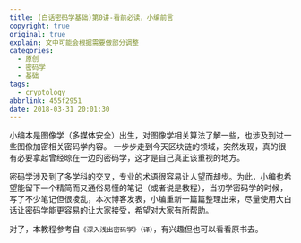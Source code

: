 ```yaml
---
title: (白话密码学基础)第0讲-看前必读，小编前言
copyright: true
original: true
explain: 文中可能会根据需要做部分调整
categories:
  - 原创
  - 密码学
  - 基础
tags:
  - cryptology
abbrlink: 455f2951
date: 2018-03-31 20:01:30
---
```

小编本是图像学（多媒体安全）出生，对图像学相关算法了解一些，也涉及到过一些图像加密相关密码学内容。
一步步走到今天区块链的领域，突然发现，真的很有必要拿起曾经晾在一边的密码学，这才是自己真正该重视的地方。

密码学涉及到了多学科的交叉，专业的术语很容易让人望而却步。为此，小编也希望能留下一个精简而又通俗易懂的笔记（或者说是教程），当初学密码学的时候，写了不少笔记但很凌乱，本次博客发表，小编重新一篇篇整理出来，尽量使用大白话让密码学能更容易的让大家接受，希望对大家有所帮助。

对了，本教程参考自`《深入浅出密码学》（译）`，有兴趣但也可以看看原书去。
